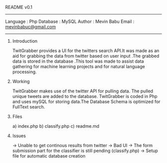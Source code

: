 README v0.1
____________________________________________________________________

Language : Php
Database : MySQL
Author   : Mevin Babu
Email    : mevinbabuc@gmail.com
_____________________________________________________________________

1. Introduction

      TwitGrabber provides a UI for the twitters search API.It was made as an aid for grabbing the data from twitter based on user input .The grabbed data is stored
      in the database .This tool was made to assist data gathering for machine learning projects and for natural language
      processing.

2. Working

      TwitGrabber makes use of the twitter API for pulling data. The pulled unique tweets are added to the database.
      TwitGrabber is coded in Php and uses mySQL for storing data.The Database Schema is optimized for FullText search.
      
3. Files

      a)    index.php
      b)    classify.php
      c)    readme.md

4. Issues
  
      -> Unable to get continous results from twitter
      -> Bad UI
      -> The form submission part for the classifier is still pending (classify.php)
	  -> Setup file for automatic database creation